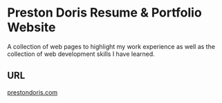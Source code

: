 # Preston Doris Resume & Portfolio Website


A collection of web pages to highlight my work experience as well as the collection of web development skills I have learned.

## URL

[prestondoris.com](https://prestondoris.com)
